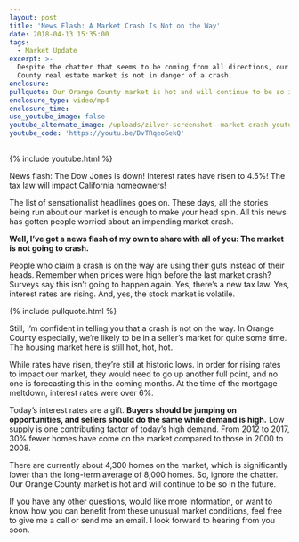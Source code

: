 ```yaml
---
layout: post
title: 'News Flash: A Market Crash Is Not on the Way'
date: 2018-04-13 15:35:00
tags:
  - Market Update
excerpt: >-
  Despite the chatter that seems to be coming from all directions, our Orange
  County real estate market is not in danger of a crash.
enclosure:
pullquote: Our Orange County market is hot and will continue to be so in the future.
enclosure_type: video/mp4
enclosure_time:
use_youtube_image: false
youtube_alternate_image: /uploads/zilver-screenshot--market-crash-youtube.jpg
youtube_code: 'https://youtu.be/DvTRqeoGekQ'
---
```


{% include youtube.html %}

News flash: The Dow Jones is down! Interest rates have risen to 4.5%! The tax law will impact California homeowners!

The list of sensationalist headlines goes on. These days, all the stories being run about our market is enough to make your head spin. All this news has gotten people worried about an impending market crash.

**Well, I’ve got a news flash of my own to share with all of you: The market is not going to crash.&nbsp;**

People who claim a crash is on the way are using their guts instead of their heads. Remember when prices were high before the last market crash? Surveys say this isn’t going to happen again. Yes, there’s a new tax law. Yes, interest rates are rising. And, yes, the stock market is volatile.

{% include pullquote.html %}

Still, I’m confident in telling you that a crash is not on the way. In Orange County especially, we’re likely to be in a seller’s market for quite some time. The housing market here is still hot, hot, hot.&nbsp;

While rates have risen, they’re still at historic lows. In order for rising rates to impact our market, they would need to go up another full point, and no one is forecasting this in the coming months. At the time of the mortgage meltdown, interest rates were over 6%.&nbsp;

Today’s interest rates are a gift. **Buyers should be jumping on opportunities, and sellers should do the same while demand is high.** Low supply is one contributing factor of today’s high demand. From 2012 to 2017, 30% fewer homes have come on the market compared to those in 2000 to 2008.&nbsp;

There are currently about 4,300 homes on the market, which is significantly lower than the long-term average of 8,000 homes. So, ignore the chatter. Our Orange County market is hot and will continue to be so in the future.

If you have any other questions, would like more information, or want to know how you can benefit from these unusual market conditions, feel free to give me a call or send me an email. I look forward to hearing from you soon.